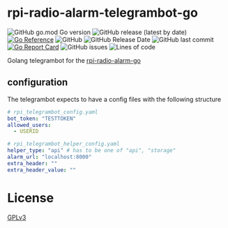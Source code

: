 # rpi-radio-alarm-telegrambot-go
![GitHub go.mod Go version](https://img.shields.io/github/go-mod/go-version/bb4L/rpi-radio-alarm-telegrambot-go)
![GitHub release (latest by date)](https://img.shields.io/github/v/release/bb4l/rpi-radio-alarm-telegrambot-go)
[![Go Reference](https://pkg.go.dev/badge/github.com/bb4L/rpi-radio-alarm-telegrambot-go.svg)](https://pkg.go.dev/github.com/bb4L/rpi-radio-alarm-telegrambot-go)
![GitHub](https://img.shields.io/github/license/bb4l/rpi-radio-alarm-telegrambot-go)
![GitHub Release Date](https://img.shields.io/github/release-date/bb4l/rpi-radio-alarm-telegrambot-go)
![GitHub last commit](https://img.shields.io/github/last-commit/bb4l/rpi-radio-alarm-telegrambot-go)
[![Go Report Card](https://goreportcard.com/badge/github.com/bb4L/rpi-radio-alarm-telegrambot-go)](https://goreportcard.com/report/github.com/bb4L/rpi-radio-alarm-telegrambot-go)
![GitHub issues](https://img.shields.io/github/issues-raw/bb4l/rpi-radio-alarm-telegrambot-go)
![Lines of code](https://img.shields.io/tokei/lines/github/bb4l/rpi-radio-alarm-telegrambot-go)

Golang telegrambot for the [rpi-radio-alarm-go](https://github.com/bb4L/rpi-radio-alarm-go)

## configuration
The telegrambot expects to have a config files with the following structure

```yaml
# rpi_telegrambot_config.yaml
bot_token: "TESTTOKEN"
allowed_users:
  - USERID

```

```yaml
# rpi_telegrambot_helper_config.yaml
helper_type: "api" # has to be one of "api", "storage"
alarm_url: "localhost:8000"
extra_header: ""
extra_header_value: ""
```

# License
[GPLv3](LICENSE)